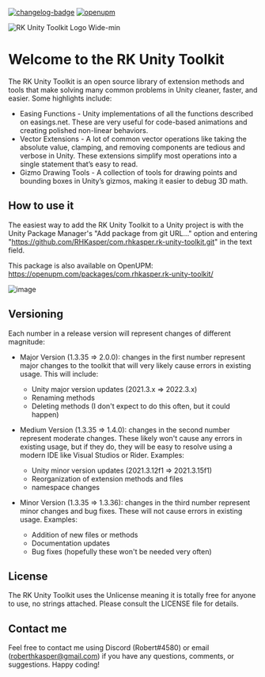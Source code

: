 
[![changelog-badge]][changelog]
[![openupm](https://img.shields.io/npm/v/com.rhkasper.rk-unity-toolkit?label=openupm&registry_uri=https://package.openupm.com)](https://openupm.com/packages/com.rhkasper.rk-unity-toolkit/)


![RK Unity Toolkit Logo Wide-min](https://user-images.githubusercontent.com/98301621/204843781-56d493d1-5060-493d-9ffe-ff4518a0c6a0.png)

# Welcome to the RK Unity Toolkit

The RK Unity Toolkit is an open source library of extension methods and tools that make solving many common problems in Unity cleaner, faster, and easier. Some highlights include:
- Easing Functions - Unity implementations of all the functions described on easings.net. These are very useful for code-based animations and creating polished non-linear behaviors.
- Vector Extensions - A lot of common vector operations like taking the absolute value, clamping, and removing components are tedious and verbose in Unity. These extensions simplify most operations into a single statement that’s easy to read.
- Gizmo Drawing Tools - A collection of tools for drawing points and bounding boxes in Unity’s gizmos, making it easier to debug 3D math.

## How to use it
The easiest way to add the RK Unity Toolkit to a Unity project is with the Unity Package Manager's "Add package from git URL..." option and entering "https://github.com/RHKasper/com.rhkasper.rk-unity-toolkit.git" in the text field.

This package is also available on OpenUPM: https://openupm.com/packages/com.rhkasper.rk-unity-toolkit/

![image](https://user-images.githubusercontent.com/98301621/204426785-c018e2a4-2df5-4a8a-be9a-95c9c7612893.png)


## Versioning
Each number in a release version will represent changes of different magnitude:

- Major Version (1.3.35 => 2.0.0): changes in the first number represent major changes to the toolkit that will very likely cause errors in existing usage. This will include:
   - Unity major version updates (2021.3.x => 2022.3.x)
   - Renaming methods
   - Deleting methods (I don't expect to do this often, but it could happen)


- Medium Version (1.3.35 => 1.4.0): changes in the second number represent moderate changes. These likely won't cause any errors in existing usage, but if they do, they will be easy to resolve using a modern IDE like Visual Studios or Rider. Examples:
   - Unity minor version updates (2021.3.12f1 => 2021.3.15f1)
   - Reorganization of extension methods and files
   - namespace changes


- Minor Version (1.3.35 => 1.3.36): changes in the third number represent minor changes and bug fixes. These will not cause errors in existing usage. Examples:
   - Addition of new files or methods
   - Documentation updates
   - Bug fixes (hopefully these won't be needed very often)

## License
The RK Unity Toolkit uses the Unlicense meaning it is totally free for anyone to use, no strings attached. Please consult the LICENSE file for details.

## Contact me
Feel free to contact me using Discord (Robert#4580) or email (roberthkasper@gmail.com) if you have any questions, comments, or suggestions. Happy coding!

[changelog]: ./CHANGELOG.md
[changelog-badge]: https://img.shields.io/badge/changelog-RK%20Unity%20Toolit-orange
